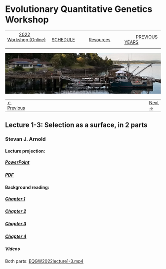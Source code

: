 
# Evolutionary Quantitative Genetics Workshop #

|        |        |        |    |
|--------|---------------------------------------------|--------------------|------------------------------------------|
| &nbsp;&nbsp;&nbsp;&nbsp;&nbsp;&nbsp;&nbsp;&nbsp;&nbsp; [2022 Workshop (Online)](/index.html) &nbsp;&nbsp;&nbsp;&nbsp;&nbsp;&nbsp;&nbsp;&nbsp;&nbsp; | &nbsp;&nbsp;&nbsp;&nbsp;&nbsp;&nbsp;&nbsp;&nbsp;&nbsp;&nbsp;&nbsp;&nbsp; [SCHEDULE](schedule.html) &nbsp;&nbsp;&nbsp;&nbsp;&nbsp;&nbsp;&nbsp;&nbsp;&nbsp; | &nbsp;&nbsp;&nbsp;&nbsp;&nbsp;&nbsp;&nbsp;&nbsp;&nbsp;&nbsp;&nbsp;&nbsp; [Resources](resources.html) &nbsp;&nbsp;&nbsp;&nbsp;&nbsp;&nbsp;&nbsp;&nbsp;&nbsp; | &nbsp;&nbsp;&nbsp;&nbsp;&nbsp;&nbsp;&nbsp;&nbsp;&nbsp; [PREVIOUS YEARS](previous.md) &nbsp;&nbsp;&nbsp;&nbsp;&nbsp;&nbsp; |


<div align="left">
<img src="/media/FHLimage2018b.jpg" alt="FHL waterfront in 2018">
</div>

<table><tr><td><a href="exercise1-1.html">&larr; Previous</a></td><td width="772">&nbsp;</td><td> <a href="exercise1-2.html">Next &rarr;</a></td></tr></table>
  

## Lecture 1-3: Selection as a surface, in 2 parts ##

### Stevan J. Arnold ###
  
#### Lecture projection: ####

##### [PowerPoint](https://drive.google.com/file/d/1-IbosRLxg7noALg9q4dTaLiP831poZL_/view?usp=sharing) #####
##### [PDF](https://drive.google.com/file/d/1h9p7FZsyvpjSYk_NxRGl6CTTQyPC9OJ3/view?usp=sharing) #####

#### Background reading: ####

##### [Chapter 1](https://drive.google.com/file/d/1IR3tr-ow7SKUQhLskjMt56H1Yp684Psj/view?usp=sharing) #####
##### [Chapter 2](https://drive.google.com/file/d/1ASCuHvZWm7w8feTPhJ9v4HWAE5R8j9EA/view?usp=sharing) #####
##### [Chapter 3](https://drive.google.com/file/d/1eb3FFzlcGGFomS1PJxU7IXLmyNRq6dBQ/view?usp=sharing) #####
##### [Chapter 4](https://drive.google.com/file/d/1XhZ4gSBnHyFSmqkRkqNk3lYdmQYfIPNM/view?usp=sharing) #####

##### Videos ####


Both parts: [EQGW2022lecture1-3.mp4](https://vimeo.com/732600022
)




